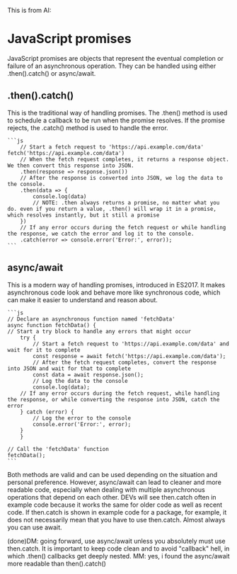 This is from AI: 

# JavaScript promises
JavaScript promises are objects that represent the eventual completion or failure of an asynchronous operation. They can be handled using either .then().catch() or async/await.

## .then().catch()
This is the traditional way of handling promises. The .then() method is used to schedule a callback to be run when the promise resolves. If the promise rejects, the .catch() method is used to handle the error.

    ```js
        // Start a fetch request to 'https://api.example.com/data'
    fetch('https://api.example.com/data')
        // When the fetch request completes, it returns a response object. We then convert this response into JSON.
        .then(response => response.json())
        // After the response is converted into JSON, we log the data to the console.
        .then(data => {
            console.log(data)
            // NOTE: .then always returns a promise, no matter what you do. even if you return a value, .then() will wrap it in a promise, which resolves instantly, but it still a promise
        })
        // If any error occurs during the fetch request or while handling the response, we catch the error and log it to the console.
        .catch(error => console.error('Error:', error));
    ```

## async/await
This is a modern way of handling promises, introduced in ES2017. It makes asynchronous code look and behave more like synchronous code, which can make it easier to understand and reason about.

    ```js
    // Declare an asynchronous function named 'fetchData'
    async function fetchData() {
    // Start a try block to handle any errors that might occur
        try {
            // Start a fetch request to 'https://api.example.com/data' and wait for it to complete
            const response = await fetch('https://api.example.com/data');
            // After the fetch request completes, convert the response into JSON and wait for that to complete
            const data = await response.json();
            // Log the data to the console
            console.log(data);
        // If any error occurs during the fetch request, while handling the response, or while converting the response into JSON, catch the error
        } catch (error) {
            // Log the error to the console
            console.error('Error:', error);
        }
        }

    // Call the 'fetchData' function
    fetchData();
    ```
Both methods are valid and can be used depending on the situation and personal preference. However, async/await can lead to cleaner and more readable code, especially when dealing with multiple asynchronous operations that depend on each other. DEVs will see then.catch often in example code because it works the same for older code as well as recent code. If then.catch is shown in example code for a package, for example, it does not necessarily mean that you have to use then.catch. Almost always you can use await.

(done)DM: going forward, use async/await unless you absolutely must use then.catch. It is important to keep code clean and to avoid "callback" hell, in which .then() callbacks get deeply nested. MM: yes, i found the async/await more readable than then().catch()